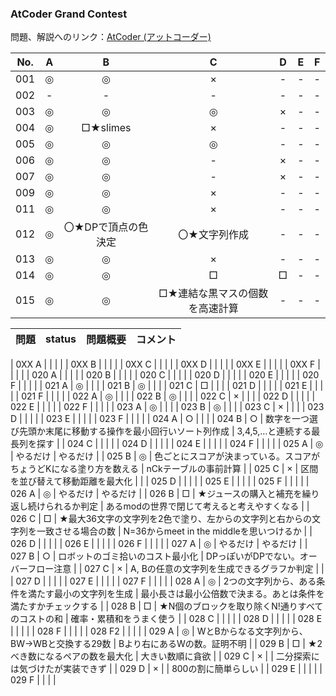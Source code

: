 ### AtCoder Grand Contest

問題、解説へのリンク：[AtCoder (アットコーダー)](http://new.atcoder.jp/)

| No. | A |B |C |D |E |F |
|:---:|:-:|:-:|:-:|:-:|:-:|:-:|
| 001 |◎|◎|×|- |- |- |
| 002 |- |- |- |- |- |- |
| 003 |◎|◎|◎|×|- |- |
| 004 |◎|□★slimes|×|- |- |- |
| 005 |◎|◎|◎|- |- |- |
| 006 |◎|◎|- |×|- |- |
| 007 |◎|◎|- |×|- |- |
| 009 |◎|◎|×|- |- |- |
| 011 |◎|◎|×|- |- |- |
| 012 |◎|〇★DPで頂点の色決定|〇★文字列作成|- |- |- |
| 013 |◎|◎|×|- |- |- |
| 014 |◎|◎|□|□|- |- |
| 015 |◎|◎|□★連結な黒マスの個数を高速計算|- |- |- |

| 問題 | status | 問題概要 | コメント |
|:---:|:-:|:-|:-|

| 0XX A |  | | |
| 0XX B |  | | |
| 0XX C |  | | |
| 0XX D |  | | |
| 0XX E |  | | |
| 0XX F |  | | |
| 020 A |  | | |
| 020 B |  | | |
| 020 C |  | | |
| 020 D |  | | |
| 020 E |  | | |
| 020 F |  | | |
| 021 A | ◎ | | |
| 021 B | ◎ | | |
| 021 C | □ | | |
| 021 D |  | | |
| 021 E |  | | |
| 021 F |  | | |
| 022 A | ◎ | | |
| 022 B | ◎ | | |
| 022 C | × | | |
| 022 D |  | | |
| 022 E |  | | |
| 022 F |  | | |
| 023 A | ◎ | | |
| 023 B | ◎ | | |
| 023 C | × | | |
| 023 D |  | | |
| 023 E |  | | |
| 023 F |  | | |
| 024 A | ○ | | |
| 024 B | ○ | 数字を一つ選び先頭か末尾に移動する操作を最小回行いソート列作成 | 3,4,5,...と連続する最長列を探す |
| 024 C |  | | |
| 024 D |  | | |
| 024 E |  | | |
| 024 F |  | | |
| 025 A | ◎ | やるだけ | やるだけ |
| 025 B | ◎ | 色ごとにスコアが決まっている。スコアがちょうどKになる塗り方を数える | nCkテーブルの事前計算 |
| 025 C | × | 区間を並び替えて移動距離を最大化 | |
| 025 D |  | | |
| 025 E |  | | |
| 025 F |  | | |
| 026 A | ◎ | やるだけ | やるだけ |
| 026 B | □ | ★ジュースの購入と補充を繰り返し続けられるか判定 | あるmodの世界で閉じて考えると考えやすくなる |
| 026 C | □ | ★最大36文字の文字列を2色で塗り、左からの文字列と右からの文字列を一致させる場合の数 | N=36からmeet in the middleを思いつけるか |
| 026 D |  | | |
| 026 E |  | | |
| 026 F |  | | |
| 027 A | ◎ | やるだけ | やるだけ |
| 027 B | ○ | ロボットのゴミ拾いのコスト最小化 | DPっぽいがDPでない。オーバーフロー注意 |
| 027 C | × | A, Bの任意の文字列を生成できるグラフか判定 |  |
| 027 D |  | | |
| 027 E |  | | |
| 027 F |  | | |
| 028 A | ◎ | 2つの文字列から、ある条件を満たす最小の文字列を生成 | 最小長さは最小公倍数で決まる。あとは条件を満たすかチェックする |
| 028 B | □ | ★N個のブロックを取り除くN!通りすべてのコストの和 | 確率・累積和をうまく使う |
| 028 C |  | | |
| 028 D |  | | |
| 028 E |  | | |
| 028 F |  | | |
| 028 F2 |  | | |
| 029 A | ◎ | WとBからなる文字列から、BW->WBと交換する29数 | Bより右にあるWの数。証明不明 |
| 029 B | □ | ★2べき数になるペアの数を最大化 | 大きい数順に貪欲 |
| 029 C | × | | 二分探索には気づけたが実装できず |
| 029 D | × | | 800の割に簡単らしい |
| 029 E |  | | |
| 029 F |  | | |
